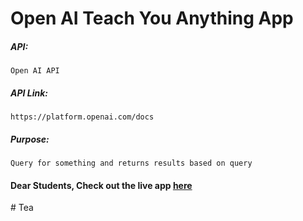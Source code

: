 # Open AI Teach You Anything App

##### API:
    Open AI API

##### API Link:
    https://platform.openai.com/docs

##### Purpose:
    Query for something and returns results based on query

#### Dear Students, Check out the live app [here](http://203.193.173.125/buildriseshine/openai/teach-you-anything)
#   T e a  
 